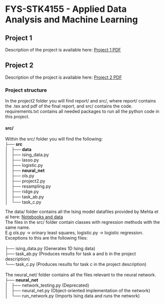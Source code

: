 # FYS-STK4155 - Applied Data Analysis and Machine Learning
## Project 1
Description of the project is available here:
[Project 1 PDF](http://compphysics.github.io/MachineLearning/doc/Projects/2019/Project1/pdf/Project1.pdf)
<br />
## Project 2
Description of the project is available here:
[Project 2 PDF](http://compphysics.github.io/MachineLearning/doc/Projects/2018/Project2/pdf/Project2.pdf)
<br />

### Project structure
In the project2 folder you will find report/ and src/, where report/ contains the .tex and pdf of
the final report, and src/ contains the code. requirements.txt contains all needed packages to run
all the python code in this project.

#### src/
Within the src/ folder you will find the following:<br />
├── __src__ <br />
│   ├── __data__ <br />
│   ├── ising_data.py <br />
│   ├── lasso.py <br />
│   ├── logistic.py <br />
│   ├── __neural_net__ <br />
│   ├── ols.py <br />
│   ├── project2.py <br />
│   ├── resampling.py <br />
│   ├── ridge.py <br />
│   ├── task_ab.py <br />
│   └── task_c.py <br />

The data/ folder contains all the Ising model datafiles provided
by Mehta et al here: [Notebooks and data](https://physics.bu.edu/~pankajm/MLnotebooks.html)
<br />
The files in the src/ folder contain classes with regression methods with the same name. <br />
E.g ols.py -> orinary least squares, logistic.py -> logistic regression. <br/>
Exceptions to this are the following files: <br /><br />
├── ising_data.py (Generates 1D Ising data) <br />
├── task_ab.py (Produces results for task a and b in the project description) <br />
└── task_c.py (Produces results for task c in the project description) <br />
<br />
The neural_net/ folder contains all the files relevant to the neural network. <br />
├── __neural_net__ <br />
│   ├── network_testing.py (Deprecated)<br />
│   ├── neural_net.py (Object-oriented implementation of the network)<br />
│   └── run_network.py (Imports Ising data and runs the network)<br />
